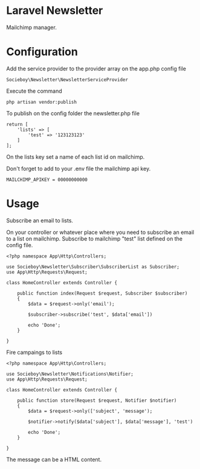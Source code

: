 # Laravel Newsletter
Mailchimp manager.

# Configuration 

Add the service provider to the provider array on the app.php config file
```
Socieboy\Newsletter\NewsletterServiceProvider
```

Execute the command
```
php artisan vendor:publish
```

To publish on the config folder the newsletter.php file
```
return [
    'lists' => [
        'test' => '123123123'
    ]
];
```
On the lists key set a name of each list id on mailchimp.

Don't forget to add to your .env file the mailchimp api key.

```
MAILCHIMP_APIKEY = 00000000000
```


# Usage

Subscribe an email to lists.

On your controller or whatever place where you need to subscribe an email to a list on mailchimp.
Subscribe to mailchimp "test" list defined on the config file.
```
<?php namespace App\Http\Controllers;

use Socieboy\Newsletter\Subscriber\SubscriberList as Subscriber;
use App\Http\Requests\Request;

class HomeController extends Controller {

	public function index(Request $request, Subscriber $subscriber)
	{
		$data = $request->only('email');
	    
		$subscriber->subscribe('test', $data['email'])
	    
		echo 'Done';
	}

}

```

Fire campaings to lists
```
<?php namespace App\Http\Controllers;

use Socieboy\Newsletter\Notifications\Notifier;
use App\Http\Requests\Request;

class HomeController extends Controller {

	public function store(Request $request, Notifier $notifier)
	{
		$data = $request->only(['subject', 'message');
	    
		$notifier->notify($data['subject'], $data['message'], 'test')
	    
		echo 'Done';
	}

}
```
The message can be a HTML content.
